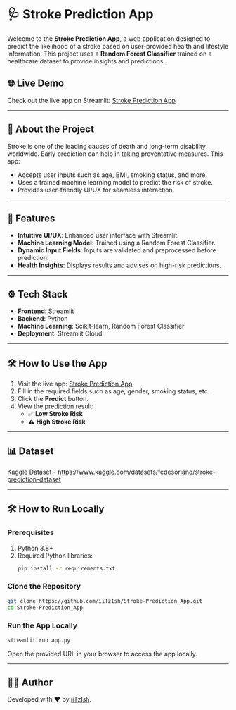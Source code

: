 # 🩺 Stroke Prediction App

Welcome to the **Stroke Prediction App**, a web application designed to predict the likelihood of a stroke based on user-provided health and lifestyle information. This project uses a **Random Forest Classifier** trained on a healthcare dataset to provide insights and predictions.

## 🌐 Live Demo
Check out the live app on Streamlit: [Stroke Prediction App](https://ish-stroke-predict.streamlit.app/)

---

## 📖 About the Project

Stroke is one of the leading causes of death and long-term disability worldwide. Early prediction can help in taking preventative measures. This app:
- Accepts user inputs such as age, BMI, smoking status, and more.
- Uses a trained machine learning model to predict the risk of stroke.
- Provides user-friendly UI/UX for seamless interaction.

---

## 🚀 Features
- **Intuitive UI/UX**: Enhanced user interface with Streamlit.
- **Machine Learning Model**: Trained using a Random Forest Classifier.
- **Dynamic Input Fields**: Inputs are validated and preprocessed before prediction.
- **Health Insights**: Displays results and advises on high-risk predictions.

---

## ⚙️ Tech Stack
- **Frontend**: Streamlit
- **Backend**: Python
- **Machine Learning**: Scikit-learn, Random Forest Classifier
- **Deployment**: Streamlit Cloud

---

## 🛠️ How to Use the App
1. Visit the live app: [Stroke Prediction App](https://ish-stroke-predict.streamlit.app/).
2. Fill in the required fields such as age, gender, smoking status, etc.
3. Click the **Predict** button.
4. View the prediction result:
   - ✅ **Low Stroke Risk**
   - ⚠️ **High Stroke Risk**

---

## 📊 Dataset
Kaggle Dataset - https://www.kaggle.com/datasets/fedesoriano/stroke-prediction-dataset

---

## 🛠️ How to Run Locally

### Prerequisites
1. Python 3.8+
2. Required Python libraries:
   ```bash
   pip install -r requirements.txt
   ```

### Clone the Repository
```bash
git clone https://github.com/iiTzIsh/Stroke-Prediction_App.git
cd Stroke-Prediction_App
```

### Run the App Locally
```bash
streamlit run app.py
```
Open the provided URL in your browser to access the app locally.

---

## 🧑‍💻 Author
Developed with ❤️ by [iiTzIsh](https://github.com/iiTzIsh).
